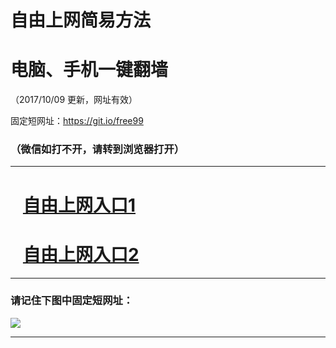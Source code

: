 ﻿# 自由上网简易方法

# 电脑、手机一键翻墙

（2017/10/09 更新，网址有效）

固定短网址：https://git.io/free99

### （微信如打不开，请转到浏览器打开）


***





# &nbsp;&nbsp; <a href="http://ft2721531031.fwq-tz-1001.info/fwqtz01.html?t=100900118483 " target="_blank">自由上网入口1</a>
# &nbsp;&nbsp; <a href="http://ft345718688.fwq-tz-1002.info/fwqtz02.html?t=100900117375 " target="_blank">自由上网入口2</a>
***

### 请记住下图中固定短网址：

<img src="https://s3-us-west-2.amazonaws.com/fwq-1001/yjfq-20170905okok.png" /> 


***

